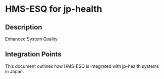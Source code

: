 # HMS-ESQ for jp-health

## Description

Enhanced System Quality

## Integration Points

This document outlines how HMS-ESQ is integrated with jp-health systems in Japan.
